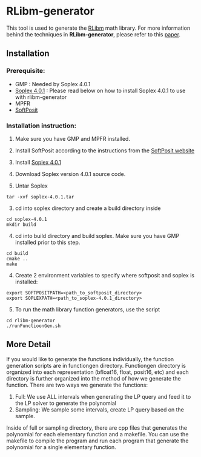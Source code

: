 # RLibm-generator
This tool is used to generate the [RLibm](https://github.com/rutgers-apl/rlibm) math library. For more information behind the techniques in **RLibm-generator**, please refer to this [paper](https://arxiv.org/pdf/2007.05344.pdf).

## Installation

### Prerequisite:
* GMP : Needed by Soplex 4.0.1
* [Soplex 4.0.1](https://soplex.zib.de/index.php#download) : Please read below on how to install Soplex 4.0.1 to use with rlibm-generator
* MPFR
* [SoftPosit](https://gitlab.com/cerlane/SoftPosit)

### Installation instruction:
1. Make sure you have GMP and MPFR installed.

2. Install SoftPosit according to the instructions from the [SoftPosit website](https://gitlab.com/cerlane/SoftPosit)

3. Install [Soplex 4.0.1](https://soplex.zib.de/index.php#download)

  1. Download Soplex version 4.0.1 source code.
  
  2. Untar Soplex
  ```
  tar -xvf soplex-4.0.1.tar
  ```
  
  3. cd into soplex directory and create a build directory inside
  ```
  cd soplex-4.0.1
  mkdir build
  ```
  
  4. cd into build directory and build soplex. Make sure you have GMP installed prior to this step.
  ```
  cd build
  cmake ..
  make
  ```
  
4. Create 2 environment variables to specify where softposit and soplex is installed:
```
export SOFTPOSITPATH=<path_to_softposit_directory>
export SOPLEXPATH=<path_to_soplex-4.0.1_directory>
```

5. To run the math library function generators, use the script
```
cd rlibm-generator
./runFunctioonGen.sh
```

## More Detail

If you would like to generate the functions individually, the function generation scripts are in functiongen directory. Functiongen directory is organized into each representation (bfloat16, float, posit16, etc) and each directory is further organized into the method of how we generate the function. There are two ways we generate the functions:
1. Full: We use ALL intervals when generating the LP query and feed it to the LP solver to generate the polynomial
2. Sampling: We sample some intervals, create LP query based on the sample.

Inside of full or sampling directory, there are cpp files that generates the polynomial for each elementary function and a makefile. You can use the makefile to compile the program and run each program that generate the polynomial for a single elementary function.
